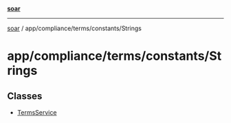 [**soar**](../../../../../README.md)

***

[soar](../../../../../modules.md) / app/compliance/terms/constants/Strings

# app/compliance/terms/constants/Strings

## Classes

- [TermsService](classes/TermsService.md)
